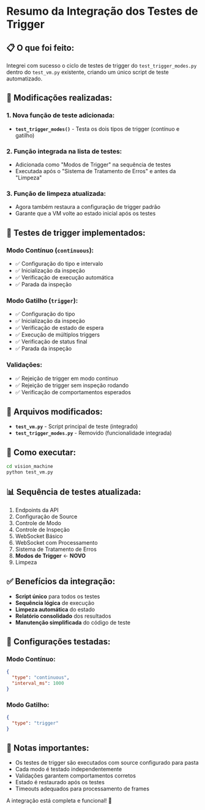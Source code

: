 # Resumo da Integração dos Testes de Trigger

## 📋 **O que foi feito:**

Integrei com sucesso o ciclo de testes de trigger do `test_trigger_modes.py` dentro do `test_vm.py` existente, criando um único script de teste automatizado.

## 🔄 **Modificações realizadas:**

### **1. Nova função de teste adicionada:**
- **`test_trigger_modes()`** - Testa os dois tipos de trigger (contínuo e gatilho)

### **2. Função integrada na lista de testes:**
- Adicionada como "Modos de Trigger" na sequência de testes
- Executada após o "Sistema de Tratamento de Erros" e antes da "Limpeza"

### **3. Função de limpeza atualizada:**
- Agora também restaura a configuração de trigger padrão
- Garante que a VM volte ao estado inicial após os testes

## 🧪 **Testes de trigger implementados:**

### **Modo Contínuo (`continuous`):**
- ✅ Configuração do tipo e intervalo
- ✅ Inicialização da inspeção
- ✅ Verificação de execução automática
- ✅ Parada da inspeção

### **Modo Gatilho (`trigger`):**
- ✅ Configuração do tipo
- ✅ Inicialização da inspeção
- ✅ Verificação de estado de espera
- ✅ Execução de múltiplos triggers
- ✅ Verificação de status final
- ✅ Parada da inspeção

### **Validações:**
- ✅ Rejeição de trigger em modo contínuo
- ✅ Rejeição de trigger sem inspeção rodando
- ✅ Verificação de comportamentos esperados

## 📁 **Arquivos modificados:**

- **`test_vm.py`** - Script principal de teste (integrado)
- **`test_trigger_modes.py`** - Removido (funcionalidade integrada)

## 🚀 **Como executar:**

```bash
cd vision_machine
python test_vm.py
```

## 📊 **Sequência de testes atualizada:**

1. Endpoints da API
2. Configuração de Source
3. Controle de Modo
4. Controle de Inspeção
5. WebSocket Básico
6. WebSocket com Processamento
7. Sistema de Tratamento de Erros
8. **Modos de Trigger** ← **NOVO**
9. Limpeza

## ✅ **Benefícios da integração:**

- **Script único** para todos os testes
- **Sequência lógica** de execução
- **Limpeza automática** do estado
- **Relatório consolidado** dos resultados
- **Manutenção simplificada** do código de teste

## 🔧 **Configurações testadas:**

### **Modo Contínuo:**
```json
{
  "type": "continuous",
  "interval_ms": 1000
}
```

### **Modo Gatilho:**
```json
{
  "type": "trigger"
}
```

## 📝 **Notas importantes:**

- Os testes de trigger são executados com source configurado para pasta
- Cada modo é testado independentemente
- Validações garantem comportamentos corretos
- Estado é restaurado após os testes
- Timeouts adequados para processamento de frames

A integração está completa e funcional! 🎉
